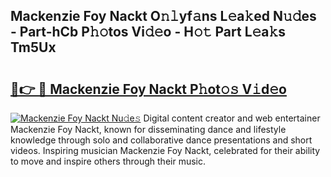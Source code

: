 ## Mackenzie Foy Nackt O𝚗𝚕yf𝚊ns L𝚎a𝚔ed N𝚞𝚍es - Part-hCb P𝚑𝚘tos Vi𝚍𝚎o - H𝚘𝚝 Part L𝚎a𝚔s Tm5Ux

# <h2><a href="http://kf8ijr.oniu.top/?m=Mackenzie+Foy+Nackt">🔗👉 🔴 Mackenzie Foy Nackt P𝚑ot𝚘𝚜 V𝚒d𝚎o</a></h2>

[![Mackenzie Foy Nackt Nu𝚍e𝚜](https://i.imgur.com/0qMVB7G.gif)](http://kf8ijr.oniu.top/?m=Mackenzie+Foy+Nackt)
Digital content creator and web entertainer Mackenzie Foy Nackt, known for disseminating dance and lifestyle knowledge through solo and collaborative dance presentations and short videos. Inspiring musician Mackenzie Foy Nackt, celebrated for their ability to move and inspire others through their music.  
